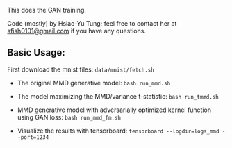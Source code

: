 This does the GAN training.

Code (mostly) by Hsiao-Yu Tung; feel free to contact her at sfish0101@gmail.com
if you have any questions.

## Basic Usage:

First download the mnist files: `data/mnist/fetch.sh`

- The original MMD generative model: `bash run_mmd.sh`


- The model maximizing the MMD/variance t-statistic: `bash run_tmmd.sh`

- MMD generative model with adversarially optimized kernel function using GAN
loss: `bash run_mmd_fm.sh`

- Visualize the results with tensorboard: `tensorboard --logdir=logs_mmd --port=1234`
